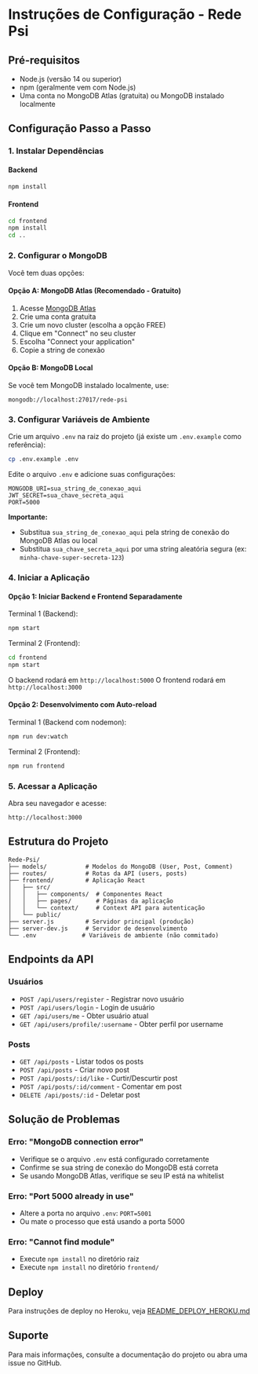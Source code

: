 # Instruções de Configuração - Rede Psi

## Pré-requisitos
- Node.js (versão 14 ou superior)
- npm (geralmente vem com Node.js)
- Uma conta no MongoDB Atlas (gratuita) ou MongoDB instalado localmente

## Configuração Passo a Passo

### 1. Instalar Dependências

#### Backend
```bash
npm install
```

#### Frontend
```bash
cd frontend
npm install
cd ..
```

### 2. Configurar o MongoDB

Você tem duas opções:

#### Opção A: MongoDB Atlas (Recomendado - Gratuito)
1. Acesse [MongoDB Atlas](https://www.mongodb.com/cloud/atlas)
2. Crie uma conta gratuita
3. Crie um novo cluster (escolha a opção FREE)
4. Clique em "Connect" no seu cluster
5. Escolha "Connect your application"
6. Copie a string de conexão

#### Opção B: MongoDB Local
Se você tem MongoDB instalado localmente, use:
```
mongodb://localhost:27017/rede-psi
```

### 3. Configurar Variáveis de Ambiente

Crie um arquivo `.env` na raiz do projeto (já existe um `.env.example` como referência):

```bash
cp .env.example .env
```

Edite o arquivo `.env` e adicione suas configurações:

```env
MONGODB_URI=sua_string_de_conexao_aqui
JWT_SECRET=sua_chave_secreta_aqui
PORT=5000
```

**Importante:** 
- Substitua `sua_string_de_conexao_aqui` pela string de conexão do MongoDB Atlas ou local
- Substitua `sua_chave_secreta_aqui` por uma string aleatória segura (ex: `minha-chave-super-secreta-123`)

### 4. Iniciar a Aplicação

#### Opção 1: Iniciar Backend e Frontend Separadamente

Terminal 1 (Backend):
```bash
npm start
```

Terminal 2 (Frontend):
```bash
cd frontend
npm start
```

O backend rodará em `http://localhost:5000`
O frontend rodará em `http://localhost:3000`

#### Opção 2: Desenvolvimento com Auto-reload

Terminal 1 (Backend com nodemon):
```bash
npm run dev:watch
```

Terminal 2 (Frontend):
```bash
npm run frontend
```

### 5. Acessar a Aplicação

Abra seu navegador e acesse:
```
http://localhost:3000
```

## Estrutura do Projeto

```
Rede-Psi/
├── models/           # Modelos do MongoDB (User, Post, Comment)
├── routes/           # Rotas da API (users, posts)
├── frontend/         # Aplicação React
│   ├── src/
│   │   ├── components/  # Componentes React
│   │   ├── pages/       # Páginas da aplicação
│   │   └── context/     # Context API para autenticação
│   └── public/
├── server.js         # Servidor principal (produção)
├── server-dev.js     # Servidor de desenvolvimento
└── .env             # Variáveis de ambiente (não commitado)
```

## Endpoints da API

### Usuários
- `POST /api/users/register` - Registrar novo usuário
- `POST /api/users/login` - Login de usuário
- `GET /api/users/me` - Obter usuário atual
- `GET /api/users/profile/:username` - Obter perfil por username

### Posts
- `GET /api/posts` - Listar todos os posts
- `POST /api/posts` - Criar novo post
- `POST /api/posts/:id/like` - Curtir/Descurtir post
- `POST /api/posts/:id/comment` - Comentar em post
- `DELETE /api/posts/:id` - Deletar post

## Solução de Problemas

### Erro: "MongoDB connection error"
- Verifique se o arquivo `.env` está configurado corretamente
- Confirme se sua string de conexão do MongoDB está correta
- Se usando MongoDB Atlas, verifique se seu IP está na whitelist

### Erro: "Port 5000 already in use"
- Altere a porta no arquivo `.env`: `PORT=5001`
- Ou mate o processo que está usando a porta 5000

### Erro: "Cannot find module"
- Execute `npm install` no diretório raiz
- Execute `npm install` no diretório `frontend/`

## Deploy

Para instruções de deploy no Heroku, veja [README_DEPLOY_HEROKU.md](README_DEPLOY_HEROKU.md)

## Suporte

Para mais informações, consulte a documentação do projeto ou abra uma issue no GitHub.
